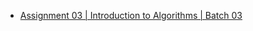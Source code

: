 - [Assignment 03 | Introduction to Algorithms | Batch 03](https://www.hackerrank.com/contests/assignment-04-a-introduction-to-algorithms-a-batch-03/challenges)